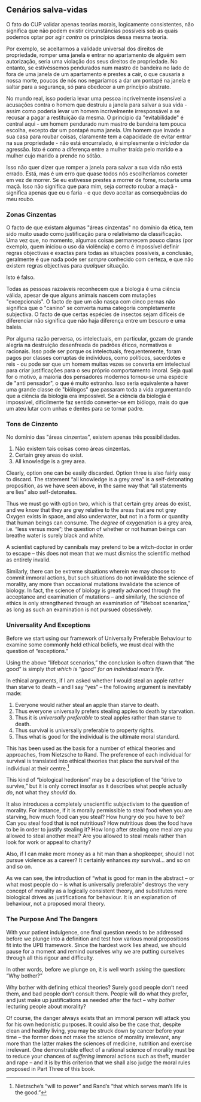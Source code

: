 ## Cenários salva-vidas

O fato do CUP validar apenas teorias morais, logicamente consistentes, não significa que não podem existir circunstâncias possíveis sob as quais podemos optar por agir *contra* os princípios dessa mesma teoria.

Por exemplo, se aceitarmos a validade universal dos direitos de propriedade, romper uma janela e entrar no apartamento de alguém sem autorização, seria uma violação dos seus direitos de propriedade. No entanto, se estivéssemos pendurados num mastro de bandeira no lado de fora de uma janela de um apartamento e prestes a cair, o que causaria a nossa morte, poucos de nós nos negaríamos a dar um pontapé na janela e saltar para a segurança, só para obedecer a um princípio abstrato.

No mundo real, isso poderia levar uma pessoa incrivelmente insensível a acusações contra o homem que destruiu a janela para salvar a sua vida - assim como poderia levar um homem incrivelmente irresponsável a se recusar a pagar a restituição da mesma. O princípio da "evitabilidade" é central aqui - um homem pendurado num mastro de bandeira tem pouca escolha, excepto dar um pontapé numa janela. Um homem que invade a sua casa para roubar coisas, claramente tem a capacidade de evitar entrar na sua propriedade - não está encurralado, é simplesmente o *iniciador* da agressão. Isto é como a diferença entre a mulher traída pelo marido e a mulher cujo marido a prende no sótão.

Isso não quer dizer que romper a janela para salvar a sua vida não está errado. Está, mas é um erro que quase todos nós escolheríamos cometer em vez de morrer. Se eu estivesse prestes a morrer de fome, roubaria uma maçã. Isso não significa que para mim, seja *correcto* roubar a maçã - significa apenas que eu o faria - e que devo aceitar as consequências do meu roubo.<sup id="fnref:10"><a href="#fn:10" class="footnote-ref"></a></sup>

### Zonas Cinzentas

O facto de que existam algumas "áreas cinzentas" no domínio da ética, tem sido muito usado como justificação para o relativismo da classificação. Uma vez que, no momento, algumas coisas permanecem pouco claras (por exemplo, quem iniciou o uso da violência) e como é impossível definir regras objectivas e exactas para todas as situações possíveis, a conclusão, geralmente é que nada pode ser *sempre* conhecido com certeza, e que não existem regras objectivas para *qualquer* situação.

Isto é falso.

Todas as pessoas razoáveis reconhecem que a biologia é uma ciência válida, apesar de que alguns animais nascem com mutações "excepcionais". O facto de que um cão nasça com cinco pernas não significa que o "canino" se converta numa categoria completamente subjectiva. O facto de que certas espécies de insectos sejam difíceis de diferenciar não significa que não haja diferença entre um besouro e uma baleia.

Por alguma razão perversa, os intelectuais, em particular, gozam de grande alegria na destruição desenfreada de padrões éticos, normativos e racionais. Isso pode ser porque os intelectuais, frequentemente, foram pagos por classes corruptas de indivíduos, como políticos, sacerdotes e reis - ou pode ser que um homem muitas vezes se converta em intelectual para criar justificações para o seu próprio comportamento imoral. Seja qual for o motivo, a maioria dos pensadores modernos tornou-se uma espécie de "anti pensador", o que é muito estranho. Isso seria equivalente a haver uma grande classe de "biólogos" que passaram toda a vida argumentando que a ciência da biologia era impossível. Se a ciência da biologia é impossível, dificilmente faz sentido converter-se em biólogo, mais do que um ateu lutar com unhas e dentes para se tornar padre.

### Tons de Cinzento

No domínio das "áreas cinzentas", existem apenas três possibilidades.

1. Não existem tais coisas como áreas cinzentas.
2. Certain grey areas do exist.
3. All knowledge is a grey area.

Clearly, option one can be easily discarded. Option three is also fairly easy to discard. The statement “all knowledge is a grey area” is a self-detonating proposition, as we have seen above, in the same way that “all statements are lies” also self-detonates.

Thus we must go with option two, which is that certain grey areas do exist, and we know that they are grey relative to the areas that are not grey Oxygen exists in space, and also underwater, but not in a form or quantity that human beings can consume. The *degree* of oxygenation is a grey area, i.e. “less versus more”; the question of whether or not human beings can breathe water is surely black and white.

A scientist captured by cannibals may pretend to be a witch-doctor in order to escape – this does not mean that we must dismiss the scientific method as entirely invalid.

Similarly, there can be extreme situations wherein we may choose to commit immoral actions, but such situations do not invalidate the science of morality, any more than occasional mutations invalidate the science of biology. In fact, the science of biology is greatly advanced through the acceptance and examination of mutations – and similarly, the science of ethics is only strengthened through an examination of “lifeboat scenarios,” as long as such an examination is not pursued obsessively.

### Universality And Exceptions

Before we start using our framework of Universally Preferable Behaviour to examine some commonly held ethical beliefs, we must deal with the question of “exceptions.”

Using the above “lifeboat scenarios,” the conclusion is often drawn that “the good” is simply *that which is “good” for an individual man’s life*.

In ethical arguments, if I am asked whether I would steal an apple rather than starve to death – and I say “yes” – the following argument is inevitably made:

1. Everyone would rather steal an apple than starve to death.
2. Thus everyone universally prefers stealing apples to death by starvation.
3. Thus it is *universally preferable* to steal apples rather than starve to death.
4. Thus survival is universally preferable to property rights.
5. Thus what is good for the individual is the ultimate moral standard.

This has been used as the basis for a number of ethical theories and approaches, from Nietzsche to Rand. The preference of each individual for survival is translated into ethical theories that place the survival of the individual at their centre.[^11]

This kind of “biological hedonism” may be a description of the “drive to survive,” but it is only correct insofar as it describes what people actually *do*, not what they *should* do.

It also introduces a completely unscientific subjectivism to the question of morality. For instance, if it is morally permissible to steal food when you are starving, how much food can you steal? How hungry do you have to be? Can you steal food that is not nutritious? How nutritious does the food have to be in order to justify stealing it? How long after stealing one meal are you allowed to steal another meal? Are you allowed to steal meals rather than look for work or appeal to charity?

Also, if I can make more money as a hit man than a shopkeeper, should I not pursue violence as a career? It certainly enhances *my* survival... and so on and so on.

As we can see, the introduction of “what is good for man in the abstract – or what most people do – is what is universally preferable” destroys the very concept of morality as a logically consistent theory, and substitutes mere biological drives as justifications for behaviour. It is an explanation of behaviour, not a proposed moral theory.

### The Purpose And The Dangers

With your patient indulgence, one final question needs to be addressed before we plunge into a definition and test how various moral propositions fit into the UPB framework. Since the hardest work lies ahead, we should pause for a moment and remind ourselves why we are putting ourselves through all this rigour and difficulty.

In other words, before we plunge on, it is well worth asking the question: “Why bother?”

Why bother with defining ethical theories? Surely good people don’t need them, and bad people don’t consult them. People will do what they prefer, and just make up justifications as needed after the fact – why *bother* lecturing people about morality?

Of course, the danger always exists that an immoral person will attack you for his own hedonistic purposes. It could also be the case that, despite clean and healthy living, you may be struck down by cancer before your time – the former does not make the science of morality irrelevant, any more than the latter makes the sciences of medicine, nutrition and exercise irrelevant. One demonstrable effect of a rational science of morality must be to reduce your chances of *suffering* immoral actions such as theft, murder and rape – and it is by this criterion that we shall also judge the moral rules proposed in Part Three of this book.

[^10]: Of course, if I were such an incompetent or confused human being that I ended up on the verge of starvation, incarceration might be an improvement to my situation.

[^11]: Nietzsche’s “will to power” and Rand’s “that which serves man’s life is the good.”